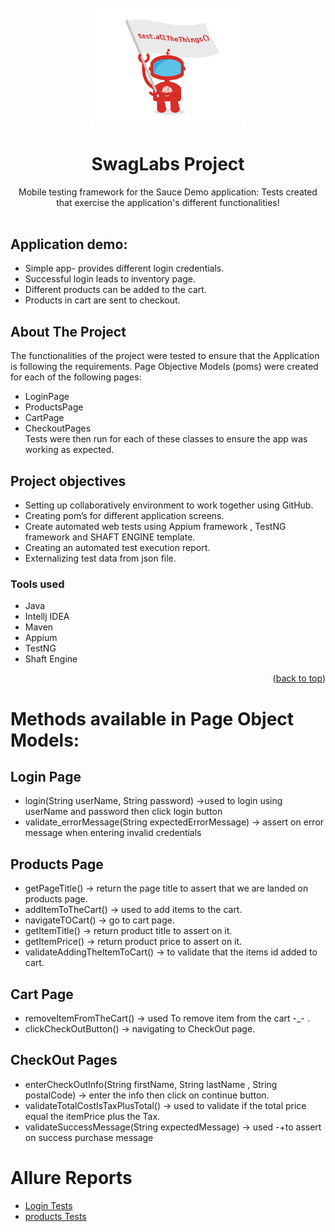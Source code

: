 <div id="readme-top"></div>
<!-- PROJECT LOGO -->
<br />
<div align="center">
  <a >
    <img src="images/logo.png" alt="Logo" width="250" height="auto">
  </a>

<h1 align="center">SwagLabs Project</h1>

  <p align="center">
     Mobile testing framework for the Sauce Demo application: Tests created that exercise the application's different functionalities!
    <br />
    <br />

  </p>
</div>


## Application demo:
* Simple app- provides different login credentials.
* Successful login leads to inventory page.
* Different products can be added to the cart.
* Products in cart are sent to checkout.

<!-- ABOUT THE PROJECT -->
## About The Project
The functionalities of the project were tested to ensure that the Application is following the requirements.
Page Objective Models (poms) were created for each of the following pages:
* LoginPage
* ProductsPage
* CartPage
* CheckoutPages
  <br> Tests were then run for each of these classes to ensure the app was working as expected.
  

## Project objectives

* Setting up collaboratively environment to work together using GitHub.
* Creating pom’s for different application screens.
* Create automated web tests using Appium framework , TestNG framework and SHAFT ENGINE template.
* Creating an automated test execution report.
* Externalizing test data from json file.


### Tools used
* Java
* Intellj IDEA
* Maven
* Appium
* TestNG
* Shaft Engine

<p align="right">(<a href="#readme-top">back to top</a>)</p>


<!-- Methods available in Page Object Models: -->
# Methods available in Page Object Models:
## Login Page
* login(String userName, String password) ->used to login using userName and password then click login button
* validate_errorMessage(String expectedErrorMessage) -> assert on error message when entering invalid credentials

## Products Page
* getPageTitle() -> return the page title to assert that we are landed on products page.
* addItemToTheCart() -> used to add items to the cart.
* navigateTOCart() -> go to cart page.
* getItemTitle() -> return product title to assert on it.
* getItemPrice() -> return product price to assert on it.
* validateAddingTheItemToCart() -> to validate that the items id added to cart.

## Cart Page
* removeItemFromTheCart() -> used To remove item from the cart -_- .
* clickCheckOutButton() -> navigating to CheckOut page.

## CheckOut Pages
* enterCheckOutInfo(String firstName, String lastName , String postalCode) -> enter the info then click on continue button.
* validateTotalCostIsTaxPlusTotal() -> used to validate if the total price equal the itemPrice plus the Tax.
* validateSuccessMessage(String expectedMessage) -> used -+to assert on success purchase message

# Allure Reports
* <a href="http://192.168.1.3:62055/index.html#suites/d360a52769983e3d887954393d858973/48e5f8d8fe304c99/">Login Tests</a>
* <a href="http://192.168.1.3:62521/index.html#suites/c3c0c7874386c87c72a3ef77db6d10be/83950c8cf23e9487/"> products Tests </a>

